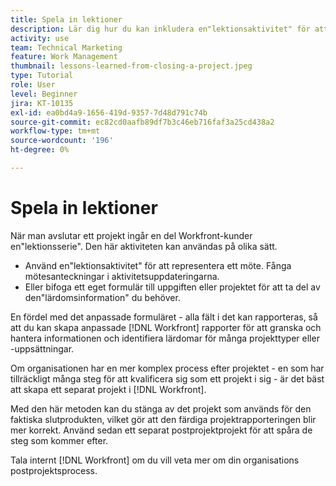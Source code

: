 ```yaml
---
title: Spela in lektioner
description: Lär dig hur du kan inkludera en"lektionsaktivitet" för att identifiera vad som gick bra och vad som kan förbättras nästa gång.
activity: use
team: Technical Marketing
feature: Work Management
thumbnail: lessons-learned-from-closing-a-project.jpeg
type: Tutorial
role: User
level: Beginner
jira: KT-10135
exl-id: ea0bd4a9-1656-419d-9357-7d48d791c74b
source-git-commit: ec82cd0aafb89df7b3c46eb716faf3a25cd438a2
workflow-type: tm+mt
source-wordcount: '196'
ht-degree: 0%

---
```


# Spela in lektioner

När man avslutar ett projekt ingår en del Workfront-kunder en&quot;lektionsserie&quot;. Den här aktiviteten kan användas på olika sätt.

* Använd en&quot;lektionsaktivitet&quot; för att representera ett möte. Fånga mötesanteckningar i aktivitetsuppdateringarna.
* Eller bifoga ett eget formulär till uppgiften eller projektet för att ta del av den&quot;lärdomsinformation&quot; du behöver.

En fördel med det anpassade formuläret - alla fält i det kan rapporteras, så att du kan skapa anpassade [!DNL Workfront] rapporter för att granska och hantera informationen och identifiera lärdomar för många projekttyper eller -uppsättningar.

Om organisationen har en mer komplex process efter projektet - en som har tillräckligt många steg för att kvalificera sig som ett projekt i sig - är det bäst att skapa ett separat projekt i [!DNL Workfront].

Med den här metoden kan du stänga av det projekt som används för den faktiska slutprodukten, vilket gör att den färdiga projektrapporteringen blir mer korrekt. Använd sedan ett separat postprojektprojekt för att spåra de steg som kommer efter.

Tala internt [!DNL Workfront] om du vill veta mer om din organisations postprojektsprocess.
